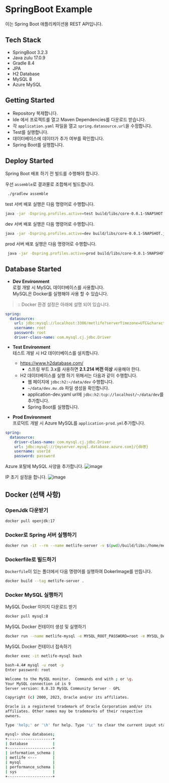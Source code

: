 # SpringBoot Example

이는 Spring Boot 애플리케이션용 REST API입니다.

## Tech Stack
- SpringBoot 3.2.3  
- Java zulu 17.0.9
- Gradle 8.4
- JPA
- H2 Database
- MySQL 8
- Azure MySQL

## Getting Started
- Repository 복제합니다.
- Ide 에서 프로젝트를 열고 Maven Dependencies를 다운로드 받습니다.
- 각 `application.yaml` 파일을 열고 `spring.datasource.url`을 수정합니다.
- Test를 실행합니다.
- 데이터베이스에 데이터가 추가 여부를 확인합니다.
- Spring Boot를 실행합니다.

## Deploy Started
Spring Boot 배포 하기 전 빌드를 수행해야 합니다.    

우선 `assemble`로 결과물로 조합해서 빌드합니다.
```bash
 ./gradlew assemble
```
test 서버 배포 실행은 다음 명령어로 수행합니다.
```bash
java -jar -Dspring.profiles.active=test build/libs/core-0.0.1-SNAPSHOT.jar
```

dev 서버 배포 실행은 다음 명령어로 수행합니다.
```bash
java -jar -Dspring.profiles.active=dev build/libs/core-0.0.1-SNAPSHOT.jar
``` 
prod 서버 배포 실행은 다음 명령어로 수행합니다.
```bash
 java -jar -Dspring.profiles.active=prod build/libs/core-0.0.1-SNAPSHOT.jar
```
## Database Started
- **Dev Environment**  
로컬 개발 시 MySQL 데이터베이스를 사용합니다.  
MySQL은 Docker를 실행해야 사용 할 수 있습니다.
> :: Docker 환경 설정은 아래에 설명 되어 있습니다.
```yaml
spring:
  datasource:
    url: jdbc:mysql://localhost:3306/metlife?serverTimezone=UTC&characterEncoding=UTF-8
    username: root
    password: root
    driver-class-name: com.mysql.cj.jdbc.Driver
```
- **Test Environment**  
테스트 개발 시 H2 데이터베이스를 설치합니다.
  - https://www.h2database.com/
    - 스프링 부트 3.x를 사용하면 **2.1.214 버전 이상** 사용해야 한다.
  - H2 데이터베이스를 실행 하기 위해서는 다음과 같이 수행합니다.
    - 웹 페이지에 `jdbc:h2:~/data/dev` 수행합니다.
    - `~/data/dev.mv.db` 파일 생성을 확인합니다.
    - application-dev.yaml url에 `jdbc:h2:tcp://localhost/~/data/dev`를 추가합니다.
    - Spring Boot를 실행합니다.

- **Prod Environment**  
프로덕트 개발 시 Azure MySQL를 `application-prod.yml`추가합니다.
```yaml
spring:
  datasource:
    driver-class-name: com.mysql.cj.jdbc.Driver
    url: jdbc:mysql://{myserver.mysql.database.azure.com}/{db명}
    username: userId
    password: password
```
Azure 포탈에 MySQL 사양을 추가합니다.
![image](https://github.com/jihwooon/spring-boot-example/assets/40671240/d82524e9-43bd-4861-b7d7-e83715aaacba)

IP 초기 설정을 합니다.
![image](https://github.com/jihwooon/spring-boot-example/assets/40671240/d5bf0888-0d23-4daf-8b8c-a922f434a325)

## Docker (선택 사항)
### OpenJdk 다운받기
```bash
docker pull openjdk:17
```

### Docker로 Spring 서버 실행하기
```bash
docker run -it --rm --name metlife-server -v $(pwd)/build/libs:/home/metlife-server -p 8080:80 openjdk:17 bash -c " java -jar -Dspring.profiles.active=prod home/metlife-server/core-0.0.1-SNAPSHOT.jar"
```
### Dockerfile로 빌드하기
`Dockerfile`이 있는 폴더에서 다음 명령어를 실행하여 DokerImage를 만듭니다.
```bash
docker build --tag metlife-server .
```

### Docker MySQL 실행하기
MySQL Docker 이미지 다운로드 받기
```bash
docker pull mysql:8
```

MySQL Docker 컨테이터 생성 및 실행하기
```bash
docker run --name metlife-mysql -e MYSQL_ROOT_PASSWORD=root -e MYSQL_DATABASE=metlife -d -p 3306:3306 mysql:8 --character-set-server=utf8mb4 --collation-server=utf8mb4_unicode_ci
```
MySQL Docker 컨테이너 접속하기
```bash
docker exec -it metlife-mysql bash  

bash-4.4# mysql -u root -p
Enter password: root 

Welcome to the MySQL monitor.  Commands end with ; or \g.
Your MySQL connection id is 9
Server version: 8.0.33 MySQL Community Server - GPL

Copyright (c) 2000, 2023, Oracle and/or its affiliates.

Oracle is a registered trademark of Oracle Corporation and/or its
affiliates. Other names may be trademarks of their respective
owners.

Type 'help;' or '\h' for help. Type '\c' to clear the current input statement.

mysql> show databases;
+--------------------+
| Database           |
+--------------------+
| information_schema |
| metlife <---       |
| mysql              |
| performance_schema |
| sys                |
+--------------------+

```
